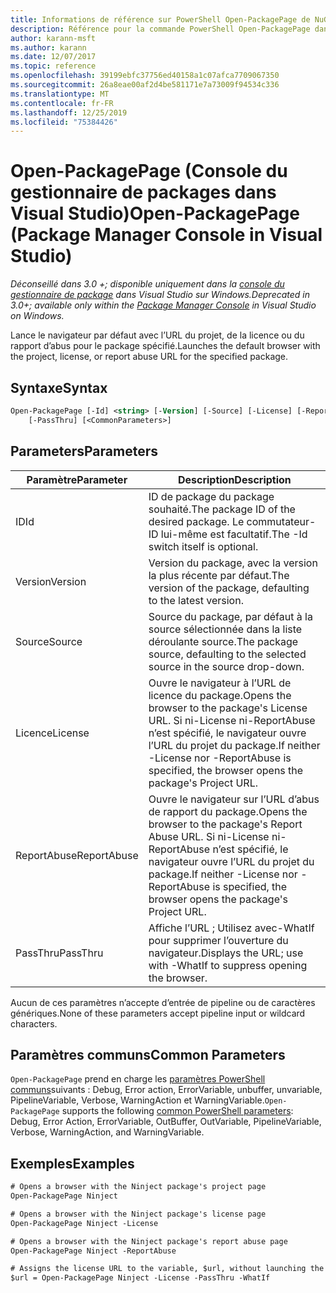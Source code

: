 ```yaml
---
title: Informations de référence sur PowerShell Open-PackagePage de NuGet
description: Référence pour la commande PowerShell Open-PackagePage dans la console du gestionnaire de package NuGet dans Visual Studio.
author: karann-msft
ms.author: karann
ms.date: 12/07/2017
ms.topic: reference
ms.openlocfilehash: 39199ebfc37756ed40158a1c07afca7709067350
ms.sourcegitcommit: 26a8eae00af2d4be581171e7a73009f94534c336
ms.translationtype: MT
ms.contentlocale: fr-FR
ms.lasthandoff: 12/25/2019
ms.locfileid: "75384426"
---
```

# <a name="open-packagepage-package-manager-console-in-visual-studio"></a><span data-ttu-id="e696b-103">Open-PackagePage (Console du gestionnaire de packages dans Visual Studio)</span><span class="sxs-lookup"><span data-stu-id="e696b-103">Open-PackagePage (Package Manager Console in Visual Studio)</span></span>

<span data-ttu-id="e696b-104">*Déconseillé dans 3.0 +; disponible uniquement dans la [console du gestionnaire de package](../../consume-packages/install-use-packages-powershell.md) dans Visual Studio sur Windows.*</span><span class="sxs-lookup"><span data-stu-id="e696b-104">*Deprecated in 3.0+; available only within the [Package Manager Console](../../consume-packages/install-use-packages-powershell.md) in Visual Studio on Windows.*</span></span>

<span data-ttu-id="e696b-105">Lance le navigateur par défaut avec l’URL du projet, de la licence ou du rapport d’abus pour le package spécifié.</span><span class="sxs-lookup"><span data-stu-id="e696b-105">Launches the default browser with the project, license, or report abuse URL for the specified package.</span></span>

## <a name="syntax"></a><span data-ttu-id="e696b-106">Syntaxe</span><span class="sxs-lookup"><span data-stu-id="e696b-106">Syntax</span></span>

```ps
Open-PackagePage [-Id] <string> [-Version] [-Source] [-License] [-ReportAbuse]
    [-PassThru] [<CommonParameters>]
```

## <a name="parameters"></a><span data-ttu-id="e696b-107">Parameters</span><span class="sxs-lookup"><span data-stu-id="e696b-107">Parameters</span></span>

| <span data-ttu-id="e696b-108">Paramètre</span><span class="sxs-lookup"><span data-stu-id="e696b-108">Parameter</span></span> | <span data-ttu-id="e696b-109">Description</span><span class="sxs-lookup"><span data-stu-id="e696b-109">Description</span></span> |
| --- | --- |
| <span data-ttu-id="e696b-110">ID</span><span class="sxs-lookup"><span data-stu-id="e696b-110">Id</span></span> | <span data-ttu-id="e696b-111">ID de package du package souhaité.</span><span class="sxs-lookup"><span data-stu-id="e696b-111">The package ID of the desired package.</span></span> <span data-ttu-id="e696b-112">Le commutateur-ID lui-même est facultatif.</span><span class="sxs-lookup"><span data-stu-id="e696b-112">The -Id switch itself is optional.</span></span> |
| <span data-ttu-id="e696b-113">Version</span><span class="sxs-lookup"><span data-stu-id="e696b-113">Version</span></span> | <span data-ttu-id="e696b-114">Version du package, avec la version la plus récente par défaut.</span><span class="sxs-lookup"><span data-stu-id="e696b-114">The version of the package, defaulting to the latest version.</span></span> |
| <span data-ttu-id="e696b-115">Source</span><span class="sxs-lookup"><span data-stu-id="e696b-115">Source</span></span> | <span data-ttu-id="e696b-116">Source du package, par défaut à la source sélectionnée dans la liste déroulante source.</span><span class="sxs-lookup"><span data-stu-id="e696b-116">The package source, defaulting to the selected source in the source drop-down.</span></span> |
| <span data-ttu-id="e696b-117">Licence</span><span class="sxs-lookup"><span data-stu-id="e696b-117">License</span></span> | <span data-ttu-id="e696b-118">Ouvre le navigateur à l’URL de licence du package.</span><span class="sxs-lookup"><span data-stu-id="e696b-118">Opens the browser to the package's License URL.</span></span> <span data-ttu-id="e696b-119">Si ni-License ni-ReportAbuse n’est spécifié, le navigateur ouvre l’URL du projet du package.</span><span class="sxs-lookup"><span data-stu-id="e696b-119">If neither -License nor -ReportAbuse is specified, the browser opens the package's Project URL.</span></span> |
| <span data-ttu-id="e696b-120">ReportAbuse</span><span class="sxs-lookup"><span data-stu-id="e696b-120">ReportAbuse</span></span> | <span data-ttu-id="e696b-121">Ouvre le navigateur sur l’URL d’abus de rapport du package.</span><span class="sxs-lookup"><span data-stu-id="e696b-121">Opens the browser to the package's Report Abuse URL.</span></span> <span data-ttu-id="e696b-122">Si ni-License ni-ReportAbuse n’est spécifié, le navigateur ouvre l’URL du projet du package.</span><span class="sxs-lookup"><span data-stu-id="e696b-122">If neither -License nor -ReportAbuse is specified, the browser opens the package's Project URL.</span></span> |
| <span data-ttu-id="e696b-123">PassThru</span><span class="sxs-lookup"><span data-stu-id="e696b-123">PassThru</span></span> | <span data-ttu-id="e696b-124">Affiche l’URL ; Utilisez avec-WhatIf pour supprimer l’ouverture du navigateur.</span><span class="sxs-lookup"><span data-stu-id="e696b-124">Displays the URL; use with -WhatIf to suppress opening the browser.</span></span> |

<span data-ttu-id="e696b-125">Aucun de ces paramètres n’accepte d’entrée de pipeline ou de caractères génériques.</span><span class="sxs-lookup"><span data-stu-id="e696b-125">None of these parameters accept pipeline input or wildcard characters.</span></span>

## <a name="common-parameters"></a><span data-ttu-id="e696b-126">Paramètres communs</span><span class="sxs-lookup"><span data-stu-id="e696b-126">Common Parameters</span></span>

<span data-ttu-id="e696b-127">`Open-PackagePage` prend en charge les [paramètres PowerShell communs](https://go.microsoft.com/fwlink/?LinkID=113216)suivants : Debug, Error action, ErrorVariable, unbuffer, unvariable, PipelineVariable, Verbose, WarningAction et WarningVariable.</span><span class="sxs-lookup"><span data-stu-id="e696b-127">`Open-PackagePage` supports the following [common PowerShell parameters](https://go.microsoft.com/fwlink/?LinkID=113216): Debug, Error Action, ErrorVariable, OutBuffer, OutVariable, PipelineVariable, Verbose, WarningAction, and WarningVariable.</span></span>

## <a name="examples"></a><span data-ttu-id="e696b-128">Exemples</span><span class="sxs-lookup"><span data-stu-id="e696b-128">Examples</span></span>

```ps
# Opens a browser with the Ninject package's project page
Open-PackagePage Ninject

# Opens a browser with the Ninject package's license page
Open-PackagePage Ninject -License

# Opens a browser with the Ninject package's report abuse page  
Open-PackagePage Ninject -ReportAbuse

# Assigns the license URL to the variable, $url, without launching the browser
$url = Open-PackagePage Ninject -License -PassThru -WhatIf
```